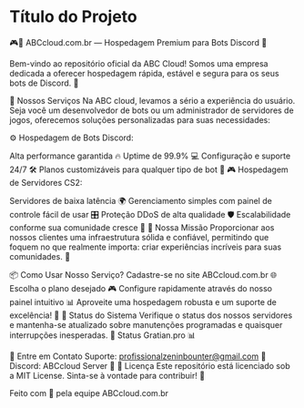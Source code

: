 
# Título do Projeto

🎮🐔 ABCcloud.com.br — Hospedagem Premium para Bots Discord 🚀

Bem-vindo ao repositório oficial da ABC Cloud! Somos uma empresa dedicada a oferecer hospedagem rápida, estável e segura para os seus bots de Discord. 🎯

🚀 Nossos Serviços
Na ABC cloud, levamos a sério a experiência do usuário. Seja você um desenvolvedor de bots ou um administrador de servidores de jogos, oferecemos soluções personalizadas para suas necessidades:

⚙️ Hospedagem de Bots Discord:

Alta performance garantida 🔥
Uptime de 99.9% 💻
Configuração e suporte 24/7 🛠️
Planos customizáveis para qualquer tipo de bot 🤖
🎮 Hospedagem de Servidores CS2:

Servidores de baixa latência 🌍
Gerenciamento simples com painel de controle fácil de usar 🎛️
Proteção DDoS de alta qualidade 🛡️
Escalabilidade conforme sua comunidade cresce 👥
💼 Nossa Missão
Proporcionar aos nossos clientes uma infraestrutura sólida e confiável, permitindo que foquem no que realmente importa: criar experiências incríveis para suas comunidades. 💪

📦 Como Usar Nosso Serviço?
Cadastre-se no site ABCcloud.com.br 🌐
Escolha o plano desejado 🎮
Configure rapidamente através do nosso painel intuitivo 📊
Aproveite uma hospedagem robusta e um suporte de excelência! 🎉
🚧 Status do Sistema
Verifique o status dos nossos servidores e mantenha-se atualizado sobre manutenções programadas e quaisquer interrupções inesperadas. 📡
Status Gratian.pro 📊

💬 Entre em Contato
Suporte: profissionalzeninbounter@gmail.com 📧
Discord: ABCcloud Server 🔗
📜 Licença
Este repositório está licenciado sob a MIT License. Sinta-se à vontade para contribuir! 🤝

Feito com 💙 pela equipe ABCcloud.com.br
